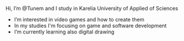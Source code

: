 Hi, I’m @Tunem and I study in Karelia University of Applied of Sciences
- I’m interested in video games and how to create them
- In my studies I'm focusing on game and software development
- I’m currently learning also digital drawing

<!---
Tunem/Tunem is a ✨ special ✨ repository because its `README.md` (this file) appears on your GitHub profile.
You can click the Preview link to take a look at your changes.
--->
